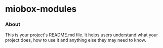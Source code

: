 miobox-modules
==============

### About

This is your project's README.md file. It helps users understand what your
project does, how to use it and anything else they may need to know.